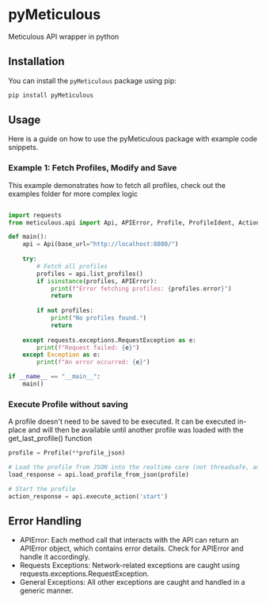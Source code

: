 # pyMeticulous

Meticulous API wrapper in python

## Installation

You can install the `pyMeticulous` package using pip:

```bash
pip install pyMeticulous
```

## Usage

Here is a guide on how to use the pyMeticulous package with example code snippets.

### Example 1: Fetch Profiles, Modify and Save

This example demonstrates how to fetch all profiles, check out the examples folder for more complex logic

```python

import requests
from meticulous.api import Api, APIError, Profile, ProfileIdent, ActionResponse

def main():
    api = Api(base_url="http://localhost:8080/")
    
    try:
        # Fetch all profiles
        profiles = api.list_profiles()
        if isinstance(profiles, APIError):
            print(f"Error fetching profiles: {profiles.error}")
            return
        
        if not profiles:
            print("No profiles found.")
            return
        
    except requests.exceptions.RequestException as e:
        print(f"Request failed: {e}")
    except Exception as e:
        print(f"An error occurred: {e}")

if __name__ == "__main__":
    main()
```

### Execute Profile without saving

A profile doesn't need to be saved to be executed. It can be executed in-place and will then be available until another profile was loaded with the get_last_profile() function


```python
profile = Profile(**profile_json)

# Load the profile from JSON into the realtime core (not threadsafe, any other API consumer can overwrite!)
load_response = api.load_profile_from_json(profile)

# Start the profile
action_response = api.execute_action('start')
```

## Error Handling

- APIError: Each method call that interacts with the API can return an APIError object, which contains error details. Check for APIError and handle it accordingly.
- Requests Exceptions: Network-related exceptions are caught using requests.exceptions.RequestException.
- General Exceptions: All other exceptions are caught and handled in a generic manner.